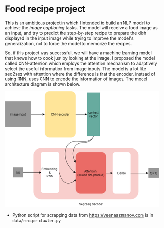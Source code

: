 # Food recipe project

This is an ambitious project in which I intended to build an NLP model to achieve the *image captioning* tasks. The model will receive a food image as an input, and try to predict the step-by-step recipe to prepare the dish displayed in the input image while trying to improve the model's generalization, not to force the model to memorize the recipes.

So, if this project was successful, we will have a machine learning model that knows how to cook just by looking at the image. I proposed the model called CNN-attention which employs the attention mechanism to adaptively select the useful information from image inputs. The model is a lot like [seq2seq with attention](https://www.tensorflow.org/text/tutorials/nmt_with_attention) where the difference is that the encoder, instead of using RNN, uses CNN to encode the information of images. The model architecture diagram is shown below.

![](media/model-diagram.png)

- Python script for scrapping data from https://veenaazmanov.com is in `data/recipe-clawler.py`
